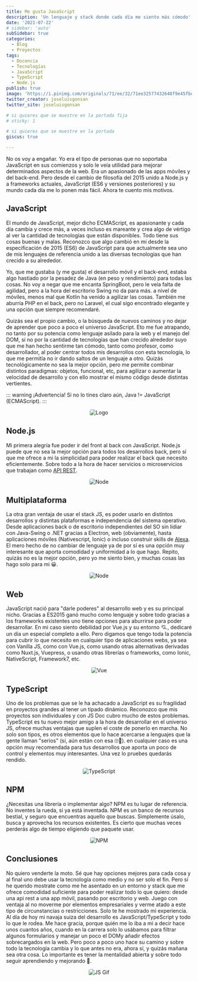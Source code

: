 ```yaml
---
title: Me gusta JavaScript
description: 'Un lenguaje y stack donde cada día me siento más cómodo'
date: '2021-07-22'
# sidebar: 'auto'
subSidebar: true
categories:
  - Blog
  - Proyectos
tags:
  - Docencia
  - Tecnologías
  - JavaScript
  - TypeScript
  - Node.js
publish: true
image: 'https://i.pinimg.com/originals/71/ee/32/71ee32577432648f9e45fbd63b2cf261.jpg'
twitter_creator: joseluisgonsan
twitter_site: joseluisgonsan

# si quieres que se muestre en la portada fija
# sticky: 1

# si quieres que se muestre en la portada
giscus: true 

---
```

No os voy a engañar. Yo era el tipo de personas que no soportaba JavaScript en sus comienzos y solo le veía utilidad para mejorar determinados aspectos de la web. Era un apasionado de las apps móviles y del back-end. Pero desde el cambio de filosofía del 2015 unido a Node.js y a frameworks actuales, JavaScript (ES6 y versiones posteriores) y su mundo cada día me lo ponen más fácil. Ahora te cuento mis motivos.

<!-- more -->

## JavaScript         
El mundo de JavaScript, mejor dicho ECMAScript, es apasionante y cada día cambia y crece más, a veces incluso es mareante y crea algo de vértigo al ver la cantidad de tecnologías que están disponibles. Todo tiene sus cosas buenas y malas. Reconozco que algo cambió en mi desde la especificación de 2015 (ES6) de JavaScript para que actualmente sea uno de mis lenguajes de referencia unido a las diversas tecnologías que han crecido a su alrededor.

Yo, que me gustaba (y me gusta) el desarrollo móvil y el back-end, estaba algo hastiado por la pesadez de Java (en peso y rendimiento) para todas las cosas. No voy a negar que me encanta SpringBoot, pero le veía falta de agilidad, pero a la hora del escritorio Swing no da para más. a nivel de móviles, menos mal que Kotlin ha venido a agilizar las cosas. También me aburría PHP en el back, pero no Laravel, el cual sigo encontrado elegante y una opción que siempre recomendaré.

Quizás sea el propio cambio, o la búsqueda de nuevos caminos y no dejar de aprender que poco a poco el universo JavaScript. Eto me fue atrapando, no tanto por su potencia como lenguaje asilado para la web y el manejo del DOM, si no por la cantidad de tecnologías que han crecido alrededor suyo que me han hecho sentirme tan cómodo, tanto como profesor, como desarrollador, al poder centrar todos mis desarrollos con esta tecnología, lo que me permitía no ir dando saltos de un lenguaje a otro. Quizás tecnológicamente no sea la mejor opción, pero me permite combinar distintos paradigmas: objetos, funcional, etc, para agilizar o aumentar la velocidad de desarrollo y con ello mostrar el mismo código desde distintas vertientes. 

::: warning ¡Advertencia!
Si no lo tines claro aún, Java != JavaScript (ECMAScript).
:::

<p style="text-align:center;"><img loading="lazy" style="border-radius: 0.25rem;" src="https://wi.wallpapertip.com/wsimgs/83-838172_programming-javascript.jpg" alt="Logo"></p>

## Node.js        
Mi primera alegría fue poder ir del front al back con JavaScript. Node.js puede que no sea la mejor opción para todos los desarrollos back, pero sí que me ofrece a mi la simplicidad para poder realizar el back que necesito eficientemente. Sobre todo a la hora de hacer servicios o microservicios que trabajan como [API REST](https://joseluisgs.github.io/proyectos/2021-06-16-api-rest-node.html). 

<p style="text-align:center;"><img loading="lazy" style="border-radius: 0.25rem;" src="https://niixer.com/wp-content/uploads/2020/11/Node.JS-Use-Cases-Cover-Image.png" alt="Node"></p>

## Multiplataforma        
La otra gran ventaja de usar el stack JS, es poder usarlo en distintos desarrollos y distintas plataformas e independencia del sistema operativo. Desde aplicaciones back o de escritorio independientes del SO sin lidiar con Java-Swing o .NET gracias a Electron, web (obviamente), hasta aplicaciones móviles (Nativescript, Ionic) o incluso construir skills de [Alexa](https://joseluisgs.github.io/proyectos/2021-05-24-skill-informatica.html). El mero hecho de no cambiar de lenguaje ya de por sí es una opción muy interesante que aporta comodidad y uniformidad a lo que hago. Repito, quizás no es la mejor opción, pero yo me siento bien, y muchas cosas las hago solo para mi 😀.

<p style="text-align:center;"><img loading="lazy" style="border-radius: 0.25rem;" src="https://ais-10072.kxcdn.com/wp-content/uploads/2020/09/cross-platform-app-development-Company.png" alt="Node"></p>

## Web        
JavaScript nació para "darle poderes" al desarrollo web y es su principal nicho. Gracias a ES2015 ganó mucho como lenguaje y sobre todo gracias a los frameworks existentes uno tiene opciones para aburrirse para poder desarrollar. En mi caso siento debilidad por Vue.js y su entorno 💘., dedicaré un día un especial completo a ello. Pero digamos que tengo toda la potencia para cubrir lo que necesito en cualquier tipo de aplicaciones webs, ya sea con Vanilla JS, como con Vue.js, como usando otras alternativas derivadas como Nuxt.js, Vuepress, o usando otras librerías o frameworks, como Ionic, NativeScript, Framework7, etc.

<p style="text-align:center;"><img loading="lazy" style="border-radius: 0.25rem;" src="https://res.cloudinary.com/practicaldev/image/fetch/s---JfDQW_Q--/c_imagga_scale,f_auto,fl_progressive,h_900,q_auto,w_1600/https://thepracticaldev.s3.amazonaws.com/i/9ijvb8gnrf5m24e2f6br.png" alt="Vue"></p>

## TypeScript        
Uno de los problemas que se le ha achacado a JavaScript es su fragilidad en proyectos grandes al tener un tipado dinámico. Reconozco que mis proyectos son individuales y con JS Doc cubro mucho de estos problemas. TypeScript es tu nuevo mejor amigo a la hora de desarrollar en el universo JS, ofrece muchas ventajas que suplen el coste de ponerlo en marcha. No solo son tipos, es otros elementos que lo hace acercarse a lenguajes que la gente llaman "serios" (sí, aún están con esa 🙄🤔). en cualquier caso es una opción muy recomendada para tus desarrollos que aporta un poco de control y elementos muy interesantes. Una vez lo pruebes quedarás rendido.

<p style="text-align:center;"><img loading="lazy" style="border-radius: 0.25rem;" src="https://ichi.pro/assets/images/max/724/0*9-8BUiYQsCo9PYlF" alt="TypeScript"></p>

## NPM       
¿Necesitas una librería o implementar algo? NPM es tu lugar de referencia. No inventes la rueda, si ya está inventada. NPM es un banco de recursos bestial, y seguro que encuentras aquello que buscas. Simplemente úsalo, busca y aprovecha los recursos existentes. Es cierto que muchas veces perderás algo de tiempo eligiendo que paquete usar.

<p style="text-align:center;"><img loading="lazy" style="border-radius: 0.25rem;" src="https://d1fmx1rbmqrxrr.cloudfront.net/zdnet/optim/i/edit/ne/2020/01/npm-620__w630.jpg" alt="NPM"></p>

## Conclusiones   
No quiero venderte la moto. Sé que hay opciones mejores para cada cosa y al final uno debe usar la tecnología como medio y no ser solo el fin. Pero sí he querido mostrate como me he asentado en un entorno y stack que me ofrece comodidad suficiente para poder realizar todo lo que quiero: desde una api rest a una app móvil, pasando por escritorio y web. Juego con ventaja al no moverme por elementos empresariales y verme atado a este tipo de circunstancias o restricciones. Solo te he mostrado mi experiencia. Al día de hoy mi navaja suiza del desarrollo es JavaScript/TypeScript y todo lo que le rodea. Me hace gracia, porque quién me lo iba a mi a decir hace unos cuantos años, cuando en la carrera solo lo usábamos para filtrar algunos formularios y manejar un poco el DOMy añadir efectos sobrecargados en la web. Pero poco a poco uno hace su camino y sobre todo la tecnología cambia y lo que antes no era, ahora sí, y quizás mañana sea otra cosa. Lo importante es tener la mentalidad abierta y sobre todo seguir aprendiendo y mejorando 💪.

<p style="text-align:center;"><img loading="lazy" style="border-radius: 0.25rem;" src="https://soyhorizonte.com/wp-content/uploads/2020/10/JS.gif" alt="JS Gif"></p>

